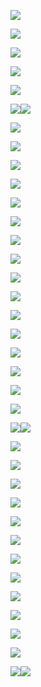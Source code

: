 ![](assets/2022-05-03-10-14-10-image.png)

![](assets/2022-05-03-09-45-49-image.png)

![](assets/2022-05-03-09-48-11-image.png)

![](assets/2022-05-03-09-50-13-image.png)

![](assets/2022-05-03-09-52-03-image.png)

![](assets/2022-05-03-09-52-41-image.png)![](assets/2022-05-03-09-54-06-image.png)

![](assets/2022-05-03-09-55-11-image.png)

![](assets/2022-05-03-10-00-57-image.png)

![](assets/2022-05-03-10-02-26-image.png)

![](assets/2022-05-03-10-05-43-image.png)

![](assets/2022-05-03-10-08-14-image.png)

![](assets/2022-05-03-10-11-09-image.png)

![](assets/2022-05-03-10-13-33-image.png)

![](assets/2022-05-03-10-16-37-image.png)

![](assets/2022-05-03-10-18-22-image.png)

![](assets/2022-05-03-10-20-36-image.png)

![](assets/2022-05-03-10-22-53-image.png)

![](assets/2022-05-03-10-28-02-image.png)

![](assets/2022-05-03-10-29-31-image.png)

![](assets/2022-05-03-10-31-44-image.png)

![](assets/2022-05-03-10-33-30-image.png)

![](assets/2022-05-03-10-34-29-image.png)

![](assets/2022-05-03-10-35-27-image.png)![](assets/2022-05-03-10-36-06-image.png)

![](assets/2022-05-03-10-38-54-image.png)

![](assets/2022-05-03-10-39-01-image.png)

![](assets/2022-05-03-10-39-31-image.png)

![](assets/2022-05-03-10-40-16-image.png)

![](assets/2022-05-03-10-43-22-image.png)

![](assets/2022-05-03-10-44-43-image.png)

![](assets/2022-05-03-10-44-55-image.png)

![](assets/2022-05-03-10-47-58-image.png)

![](assets/2022-05-03-10-49-24-image.png)

![](assets/2022-05-03-10-49-55-image.png)

![](assets/2022-05-03-10-51-34-image.png)

![](assets/2022-05-03-10-53-16-image.png)

![](assets/2022-05-03-10-59-02-image.png)![](assets/2022-05-03-10-59-10-image.png)
